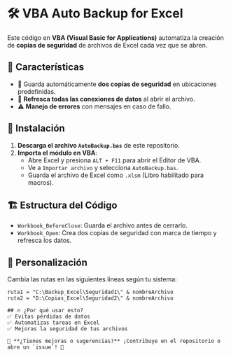 # 🛠️ VBA Auto Backup for Excel

Este código en **VBA (Visual Basic for Applications)** automatiza la creación de **copias de seguridad** de archivos de Excel cada vez que se abren.

## 🚀 Características
- 📂 Guarda automáticamente **dos copias de seguridad** en ubicaciones predefinidas.
- 🔄 **Refresca todas las conexiones de datos** al abrir el archivo.
- ⚠️ **Manejo de errores** con mensajes en caso de fallo.

## 📌 Instalación
1. **Descarga el archivo `AutoBackup.bas`** de este repositorio.
2. **Importa el módulo en VBA**:
   - Abre Excel y presiona `ALT + F11` para abrir el Editor de VBA.
   - Ve a `Importar archivo` y selecciona `AutoBackup.bas`.
   - Guarda el archivo de Excel como `.xlsm` (Libro habilitado para macros).

## 🏗️ Estructura del Código
- `Workbook_BeforeClose`: Guarda el archivo antes de cerrarlo.
- `Workbook_Open`: Crea dos copias de seguridad con marca de tiempo y refresca los datos.

## 📂 Personalización
Cambia las rutas en las siguientes líneas según tu sistema:

```vba
ruta1 = "C:\Backup_Excel\Seguridad1\" & nombreArchivo
ruta2 = "D:\Copias_Excel\Seguridad2\" & nombreArchivo

## 🔥 ¿Por qué usar esto?
✅ Evitas pérdidas de datos  
✅ Automatizas tareas en Excel  
✅ Mejoras la seguridad de tus archivos  

📩 **¿Tienes mejoras o sugerencias?** ¡Contribuye en el repositorio o abre un `issue`! 🚀
